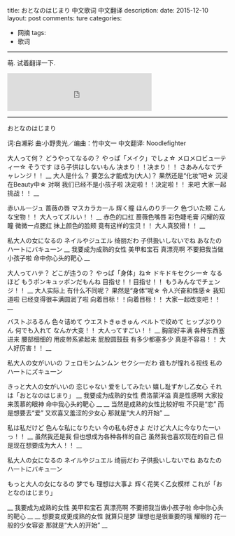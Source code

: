 title: おとなのはじまり 中文歌词 中文翻译
description: 
date: 2015-12-10
layout: post
comments: ture
categories:
- 网摘
tags:
- 歌词
---

萌. 试着翻译一下.

<iframe frameborder="no" border="0" marginwidth="0" marginheight="0" width=330 height=86 src="http://music.163.com/outchain/player?type=2&id=29273555&auto=1&height=66"></iframe>

<!--more-->

---


おとなのはじまり

词∶白濑彩
曲∶小野贵光／编曲：竹中文一
中文翻译∶ Noodlefighter

大人って何？ どうやってなるの？
やっぱ「メイク」でしょ☆
メロメロビュ一ティ一☆
そうです ほら子供はしないもん
决まり！！决まり！！
さあみんなでチャレンジ！！
__
大人是什么？ 要怎么才能成为(大人)？
果然还是“化妆”吧☆
沉浸在Beauty中☆
对啊 我们已经不是小孩子啦
决定啦！！决定啦！！
来吧 大家一起挑战！！
__

赤いル一ジュ 蔷薇の唇
マスカラカ一ル 辉く瞳
ほんのりチ一ク 色づいた颊
こんな宝物！！ 大人ってズルい！！
__
赤色的口红 蔷薇色嘴唇
彩色睫毛膏 闪耀的双瞳
微微一点腮红 抹上颜色的脸颊
竟有这样的宝贝！！ 大人真狡猾！！
__

私大人の女になるの
ネイルやジュエル 绮丽だわ
子供扱いしないでね
あなたのハ一トにバキュ一ン
__
我要成为成熟的女性
美甲和宝石 真漂亮啊
不要把我当做小孩子啦
命中你心头的靶心
__

大人ってハテ？ どこが违うの？
やっぱ「身体」ね☆ ドキドキセクシ一☆
なるほど もうポンキュッポンだもんね
目指せ！！目指せ！！
もうみんなでチェンジ！！
__
大人实际上 有什么不同呢？
果然是“身体”呢☆ 令人兴奋和性感☆
我知道啦 已经变得很丰满圆润了啦
向着目标！！向着目标！！
大家一起改变吧！！
__

バストぷるるん 色々诘めて 
ウエストきゅきゅん ベルトで绞めて
ヒップぷりりん 何でも入れて
なんか大变！！ 大人ってすごい！！
__
胸部好丰满 各种东西塞进来
腰部细细的 用皮带系紧起来
屁股圆鼓鼓 有多少都塞多少
真是不容易！！ 大人好厉害！！
__

私大人の女がいいの
フェロモンムンムン セクシ一だわ
谁もが憧れる视线
私のハ一トにズキュ一ン

きっと大人の女がいいの
恋じゃない 爱をしてみたい
嬉し耻ずかし乙女心
それは「おとなのはじまり」
__
我要成为成熟的女性
费洛蒙洋溢 真是性感啊
大家投来羡慕的眼神
命中我心头的靶心
__
__
当然是成熟的女性比较好啦
不只是“恋” 而是想要去“爱”
又欢喜又羞涩的少女心
那就是“大人的开始”
__

私は私だけど
色んな私になりたい
今の私も好きよ
だけど大人に今なりた一いっ！！
__
虽然我还是我
但也想成为各种各样的自己
虽然我也喜欢现在的自己
但是现在想要成为大人！！
__

私大人の女になるの
ネイルやジュエル 绮丽だわ
子供扱いしないでね
あなたのハ一トにバキュ一ン

もっと大人の女になるの
梦でも 理想は大事よ
辉く花笑く乙女模样
これが「おとなのはじまり」

__
我要成为成熟的女性
美甲和宝石 真漂亮啊
不要把我当做小孩子啦
命中你心头的靶心
__
__
想要变成更成熟的女性
就算只是梦 理想也是很重要的哦
耀眼的 花一般的少女容姿
那就是“大人的开始”
__
